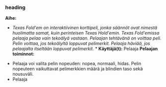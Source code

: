 ### heading
**Aihe:** 
* *Texas Fold'em on interaktiivinen korttipeli, jonka säännöt ovat nimestä huolimatta samat, kuin perinteisen Texas Hold'emin. Texas Fold'emissa pelaaja pelaa vain tekoälyä vastaan. Pelaajan tehtävänä on voittaa peli. Pelin voittaa, jos tekoälyltä loppuvat pelimerkit. Pelaaja häviää, jos pelaajalta itseltään loppuvat pelimerkit.* *
**Käyttäjä(t):** Pelaaja
**Pelaajan toiminnot:** 
- Pelaaja voi valita pelin nopeuden: nopea, normaali, hidas. Pelin nopeuteen vaikuttavat pelimerkkien määrä ja blindien taso sekä nousuväli.
- Pelaaja
